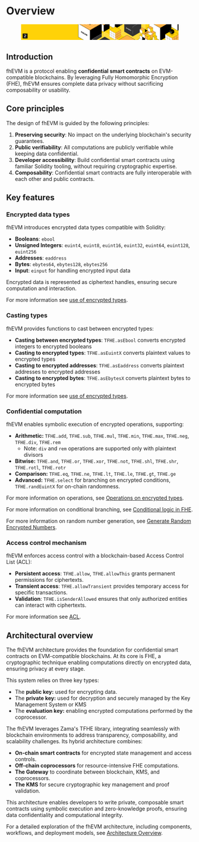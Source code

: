# Overview

<figure><img src="../.gitbook/assets/doc_header_fhevm.png" alt=""><figcaption></figcaption></figure>

## Introduction

fhEVM is a protocol enabling **confidential smart contracts** on EVM-compatible blockchains. By leveraging Fully Homomorphic Encryption (FHE), fhEVM ensures complete data privacy without sacrificing composability or usability.

## Core principles

The design of fhEVM is guided by the following principles:

1. **Preserving security**: No impact on the underlying blockchain's security guarantees.
2. **Public verifiability**: All computations are publicly verifiable while keeping data confidential.
3. **Developer accessibility**: Build confidential smart contracts using familiar Solidity tooling, without requiring cryptographic expertise.
4. **Composability**: Confidential smart contracts are fully interoperable with each other and public contracts.

## Key features

### Encrypted data types

fhEVM introduces encrypted data types compatible with Solidity:

- **Booleans**: `ebool`
- **Unsigned Integers**: `euint4`, `euint8`, `euint16`, `euint32`, `euint64`, `euint128`, `euint256`
- **Addresses**: `eaddress`
- **Bytes**: `ebytes64`, `ebytes128`, `ebytes256`
- **Input**: `einput` for handling encrypted input data

Encrypted data is represented as ciphertext handles, ensuring secure computation and interaction.

For more information see [use of encrypted types](../fundamentals/types.md).

### Casting types

fhEVM provides functions to cast between encrypted types:

- **Casting between encrypted types**: `TFHE.asEbool` converts encrypted integers to encrypted booleans
- **Casting to encrypted types**: `TFHE.asEuintX` converts plaintext values to encrypted types
- **Casting to encrypted addresses**: `TFHE.asEaddress` converts plaintext addresses to encrypted addresses
- **Casting to encrypted bytes**: `TFHE.asEbytesX` converts plaintext bytes to encrypted bytes

For more information see [use of encrypted types](../fundamentals/types.md).

### Confidential computation

fhEVM enables symbolic execution of encrypted operations, supporting:

- **Arithmetic:** `TFHE.add`, `TFHE.sub`, `TFHE.mul`, `TFHE.min`, `TFHE.max`, `TFHE.neg`, `TFHE.div`, `TFHE.rem`
  - Note: `div` and `rem` operations are supported only with plaintext divisors
- **Bitwise:** `TFHE.and`, `TFHE.or`, `TFHE.xor`, `TFHE.not`, `TFHE.shl`, `TFHE.shr`, `TFHE.rotl`, `TFHE.rotr`
- **Comparison:** `TFHE.eq`, `TFHE.ne`, `TFHE.lt`, `TFHE.le`, `TFHE.gt`, `TFHE.ge`
- **Advanced:** `TFHE.select` for branching on encrypted conditions, `TFHE.randEuintX` for on-chain randomness.

For more information on operations, see [Operations on encrypted types](../fundamentals/operations.md).&#x20;

For more information on conditional branching, see [Conditional logic in FHE](../guides/conditions.md).&#x20;

For more information on random number generation, see [Generate Random Encrypted Numbers](../guides/random.md).

### Access control mechanism

fhEVM enforces access control with a blockchain-based Access Control List (ACL):

- **Persistent access**: `TFHE.allow`, `TFHE.allowThis` grants permanent permissions for ciphertexts.
- **Transient access**: `TFHE.allowTransient` provides temporary access for specific transactions.
- **Validation**: `TFHE.isSenderAllowed` ensures that only authorized entities can interact with ciphertexts.

For more information see [ACL](../fundamentals/acl/).

## Architectural overview

The fhEVM architecture provides the foundation for confidential smart contracts on EVM-compatible blockchains. At its core is FHE, a cryptographic technique enabling computations directly on encrypted data, ensuring privacy at every stage.&#x20;

This system relies on three key types:&#x20;

- The **public key:** used for encrypting data.
- The **private key:** used for decryption and securely managed by the Key Management System or KMS
- The **evaluation key:** enabling encrypted computations performed by the coprocessor.

The fhEVM leverages Zama's TFHE library, integrating seamlessly with blockchain environments to address transparency, composability, and scalability challenges. Its hybrid architecture combines:

- **On-chain smart contracts** for encrypted state management and access controls.
- **Off-chain coprocessors** for resource-intensive FHE computations.
- **The Gateway** to coordinate between blockchain, KMS, and coprocessors.
- **The KMS** for secure cryptographic key management and proof validation.

This architecture enables developers to write private, composable smart contracts using symbolic execution and zero-knowledge proofs, ensuring data confidentiality and computational integrity.

For a detailed exploration of the fhEVM architecture, including components, workflows, and deployment models, see [Architecture Overview](../fundamentals/architecture_overview.md).
